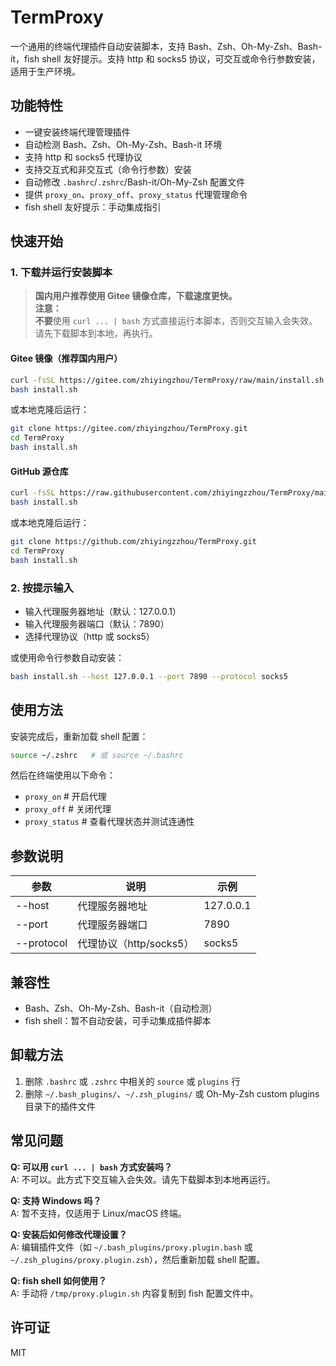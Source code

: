 # TermProxy

一个通用的终端代理插件自动安装脚本，支持 Bash、Zsh、Oh-My-Zsh、Bash-it，fish shell 友好提示。支持 http 和 socks5 协议，可交互或命令行参数安装，适用于生产环境。

## 功能特性

- 一键安装终端代理管理插件
- 自动检测 Bash、Zsh、Oh-My-Zsh、Bash-it 环境
- 支持 http 和 socks5 代理协议
- 支持交互式和非交互式（命令行参数）安装
- 自动修改 `.bashrc`/`.zshrc`/Bash-it/Oh-My-Zsh 配置文件
- 提供 `proxy_on`、`proxy_off`、`proxy_status` 代理管理命令
- fish shell 友好提示：手动集成指引

## 快速开始

### 1. 下载并运行安装脚本

> **国内用户推荐使用 Gitee 镜像仓库，下载速度更快。**  
> **注意：**  
> **不要**使用 `curl ... | bash` 方式直接运行本脚本，否则交互输入会失效。  
> 请先下载脚本到本地，再执行。

#### Gitee 镜像（推荐国内用户）

```bash
curl -fsSL https://gitee.com/zhiyingzhou/TermProxy/raw/main/install.sh -o install.sh
bash install.sh
```

或本地克隆后运行：

```bash
git clone https://gitee.com/zhiyingzhou/TermProxy.git
cd TermProxy
bash install.sh
```

#### GitHub 源仓库

```bash
curl -fsSL https://raw.githubusercontent.com/zhiyingzzhou/TermProxy/main/install.sh -o install.sh
bash install.sh
```

或本地克隆后运行：

```bash
git clone https://github.com/zhiyingzzhou/TermProxy.git
cd TermProxy
bash install.sh
```

### 2. 按提示输入

- 输入代理服务器地址（默认：127.0.0.1）
- 输入代理服务器端口（默认：7890）
- 选择代理协议（http 或 socks5）

或使用命令行参数自动安装：

```bash
bash install.sh --host 127.0.0.1 --port 7890 --protocol socks5
```

## 使用方法

安装完成后，重新加载 shell 配置：

```bash
source ~/.zshrc   # 或 source ~/.bashrc
```

然后在终端使用以下命令：

- `proxy_on`      # 开启代理
- `proxy_off`     # 关闭代理
- `proxy_status`  # 查看代理状态并测试连通性

## 参数说明

| 参数         | 说明                 | 示例           |
|--------------|----------------------|----------------|
| --host       | 代理服务器地址       | 127.0.0.1      |
| --port       | 代理服务器端口       | 7890           |
| --protocol   | 代理协议（http/socks5） | socks5      |

## 兼容性

- Bash、Zsh、Oh-My-Zsh、Bash-it（自动检测）
- fish shell：暂不自动安装，可手动集成插件脚本

## 卸载方法

1. 删除 `.bashrc` 或 `.zshrc` 中相关的 `source` 或 `plugins` 行
2. 删除 `~/.bash_plugins/`、`~/.zsh_plugins/` 或 Oh-My-Zsh custom plugins 目录下的插件文件

## 常见问题

**Q: 可以用 `curl ... | bash` 方式安装吗？**  
A: 不可以。此方式下交互输入会失效。请先下载脚本到本地再运行。

**Q: 支持 Windows 吗？**  
A: 暂不支持，仅适用于 Linux/macOS 终端。

**Q: 安装后如何修改代理设置？**  
A: 编辑插件文件（如 `~/.bash_plugins/proxy.plugin.bash` 或 `~/.zsh_plugins/proxy.plugin.zsh`），然后重新加载 shell 配置。

**Q: fish shell 如何使用？**  
A: 手动将 `/tmp/proxy.plugin.sh` 内容复制到 fish 配置文件中。

## 许可证

MIT